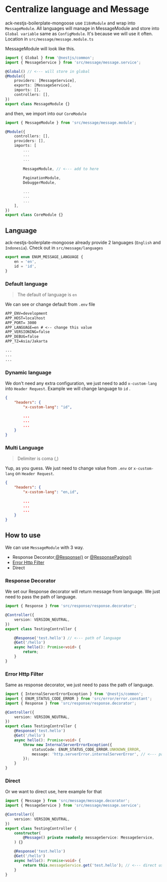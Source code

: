 # Centralize language and Message

ack-nestjs-boilerplate-mongoose use `I18nModule` and wrap into `MessageModule`. All languages will manage in MessageModule and store into `Global variable` same as `ConfigModule`. It's because we will use it often. Location in `src/message/message.module.ts`

MessageModule will look like this.

```typescript
import { Global } from '@nestjs/common';
import { MessageService } from 'src/message/message.service';

@Global() // <--- will store in global
@Module({
    providers: [MessageService],
    exports: [MessageService],
    imports: [],
    controllers: [],
})
export class MessageModule {}
```

and then, we import into our `CoreModule`

```typescript
import { MessageModule } from 'src/message/message.module';

@Module({
    controllers: [],
    providers: [],
    imports: [
        ...
        ...
        ...
        
        MessageModule, // <--- add to here
        
        PaginationModule,
        DebuggerModule,

        ...
        ...
        ...
    ],
})
export class CoreModule {}
```

## Language

ack-nestjs-boilerplate-mongoose already provide 2 languages (`English` and `Indonesia`). Check out in `src/message/languages`

```typescript
export enum ENUM_MESSAGE_LANGUAGE {
    en = 'en',
    id = 'id',
}
```

### Default language

> The default of language is `en`

We can see or change default from `.env` file

```txt
APP_ENV=development
APP_HOST=localhost
APP_PORT= 3000
APP_LANGUAGE=en # <-- change this value
APP_VERSIONING=false
APP_DEBUG=false
APP_TZ=Asia/Jakarta

...
...
...
```

### Dynamic language

We don't need any extra configuration, we just need to add `x-custom-lang` into `Header Request`. Example we will change language to `id` .

```json
{
    "headers": {
        "x-custom-lang": "id",
        
        ...
        ...
        ...
    }
}
```

### Multi Language

> Delimiter is coma (,)

Yup, as you guess. We just need to change value from `.env` or `x-custom-lang` on `Header Request`.

```json
{
    "headers": {
        "x-custom-lang": "en,id",
        
        ...
        ...
        ...
    }
}
```

## How to use

We can use `MessageModule` with 3 way.

* Response Decorator,[@Response()](/usage/configuration/centralize-response.md) or [@ResponsePaging()](/usage/configuration/centralize-response.md)
* [Error Http Filter](/usage/configuration/centralize-exception.md)
* Direct

### Response Decorator

We set our Response decorator will return message from language. We just need to pass the path of language.

```typescript
import { Response } from 'src/response/response.decorator';

@Controller({
    version: VERSION_NEUTRAL,
})
export class TestingController {

    @Response('test.hello') // <--- path of language
    @Get('/hello')
    async hello(): Promise<void> {
        return;
    }
}
```

### Error Http Filter

Same as response decorator, we just need to pass the path of language.

```typescript
import { InternalServerErrorException } from '@nestjs/common';
import { ENUM_STATUS_CODE_ERROR } from 'src/error/error.constant';
import { Response } from 'src/response/response.decorator';

@Controller({
    version: VERSION_NEUTRAL,
})
export class TestingController {
    @Response('test.hello')
    @Get('/hello')
    async hello(): Promise<void> {
        throw new InternalServerErrorException({
            statusCode: ENUM_STATUS_CODE_ERROR.UNKNOWN_ERROR,
            message: 'http.serverError.internalServerError', // <--- path of language
        });
    }
}
```

### Direct

Or we want to direct use, here example for that

```typescript
import { Message } from 'src/message/message.decorator';
import { MessageService } from 'src/message/message.service';

@Controller({
    version: VERSION_NEUTRAL,
})
export class TestingController {
    constructor(
        @Message() private readonly messageService: MessageService,
    ) {}

    @Response('test.hello')
    @Get('/hello')
    async hello(): Promise<void> {
        return this.messageService.get('test.hello'); // <--- direct use
    }
}

```
